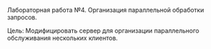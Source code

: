 Лабораторная работа №4. Организация параллельной обработки запросов.

Цель: Модифицировать сервер для организации параллельного обслуживания нескольких клиентов.
